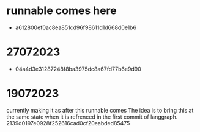 # runnable comes here
- a612800ef0ac8ea851cd96f98611d1d668d0e1b6

# 27072023
- 04a4d3e31287248f8ba3975dc8a67fd77b6e9d90
# 19072023
currently making it as after this runnable comes
The idea is to bring this at the same state when it is refrenced in the first commit of langgraph.
2139d0197e0928f252616cad0cf20eabded85475
